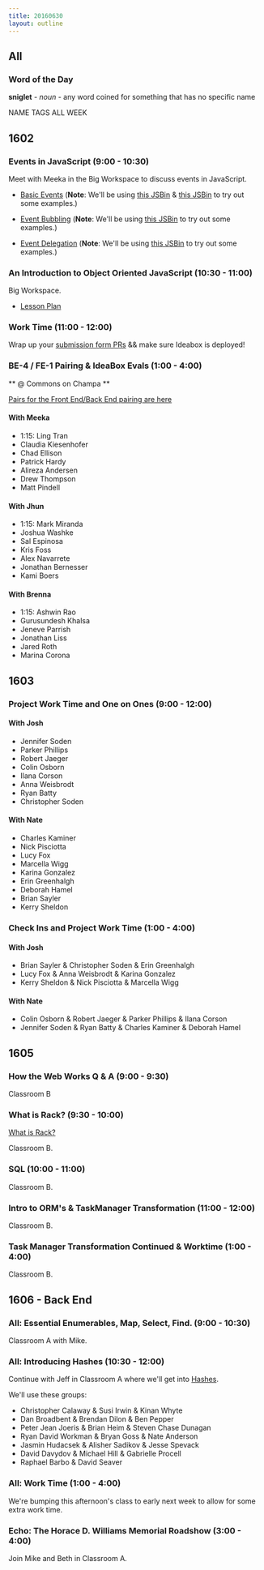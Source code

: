 ```yaml
---
title: 20160630
layout: outline
---
```


## All

### Word of the Day

**sniglet** - _noun_ - any word coined for something that has no specific name

NAME TAGS ALL WEEK


## 1602

### Events in JavaScript (9:00 - 10:30)

Meet with Meeka in the Big Workspace to discuss events in JavaScript.

- [Basic Events](https://github.com/mdn/advanced-js-fundamentals-ck/blob/gh-pages/tutorials/04-events/01-basic-events.md)
(**Note**: We'll be using [this JSBin](http://jsbin.com/luwimed/8/edit?html,js,console,output) & [this JSBin](http://jsbin.com/fevopir/edit?js,console,output) to try out some examples.)

- [Event Bubbling](https://github.com/mdn/advanced-js-fundamentals-ck/blob/gh-pages/tutorials/04-events/02-event-bubbling.md) (**Note**: We'll be using [this JSBin](http://jsbin.com/gosocez/1/edit?js,console,output) to try out some examples.)

- [Event Delegation](https://github.com/mdn/advanced-js-fundamentals-ck/blob/gh-pages/tutorials/04-events/05-event-delegation.md) (**Note**: We'll be using [this JSBin](http://jsbin.com/kidamohoja/1/edit?js,console,output) to try out some examples.)

### An Introduction to Object Oriented JavaScript (10:30 - 11:00)

Big Workspace.

- [Lesson Plan](https://github.com/mdn/advanced-js-fundamentals-ck/blob/gh-pages/tutorials/03-object-oriented-javascript/01-introduction-to-object-oriented-javascript.md)

### Work Time (11:00 - 12:00)

Wrap up your [submission form PRs](https://github.com/turingschool/ruby-submissions/blob/master/1602/module_4_assignments/ideabox2.0/README.md) && make sure Ideabox is deployed!

### BE-4 / FE-1 Pairing & IdeaBox Evals (1:00 - 4:00)

** @ Commons on Champa **

[Pairs for the Front End/Back End pairing are here](http://frontend.turing.io/today/2016-06-30.html)

#### With Meeka

* 1:15: Ling Tran
* Claudia Kiesenhofer
* Chad Ellison
* Patrick Hardy
* Alireza Andersen
* Drew Thompson
* Matt Pindell

#### With Jhun

* 1:15: Mark Miranda
* Joshua Washke
* Sal Espinosa
* Kris Foss
* Alex Navarrete
* Jonathan Bernesser
* Kami Boers

#### With Brenna

* 1:15: Ashwin Rao
* Gurusundesh Khalsa
* Jeneve Parrish
* Jonathan Liss
* Jared Roth
* Marina Corona

## 1603

### Project Work Time and One on Ones (9:00 - 12:00)

#### With Josh

* Jennifer Soden
* Parker Phillips
* Robert Jaeger
* Colin Osborn
* Ilana Corson
* Anna Weisbrodt
* Ryan Batty
* Christopher Soden

#### With Nate

* Charles Kaminer
* Nick Pisciotta
* Lucy Fox
* Marcella Wigg
* Karina Gonzalez
* Erin Greenhalgh
* Deborah Hamel
* Brian Sayler
* Kerry Sheldon

### Check Ins and Project Work Time (1:00 - 4:00)

#### With Josh

- Brian Sayler & Christopher Soden & Erin Greenhalgh
- Lucy Fox & Anna Weisbrodt & Karina Gonzalez
- Kerry Sheldon & Nick Pisciotta & Marcella Wigg

#### With Nate

- Colin Osborn & Robert Jaeger & Parker Phillips & Ilana Corson
- Jennifer Soden & Ryan Batty & Charles Kaminer & Deborah Hamel

## 1605

### How the Web Works Q & A (9:00 - 9:30)
Classroom B

### What is Rack? (9:30 - 10:00)

[What is Rack?](https://www.youtube.com/watch?v=HEXWRTEbj1I)

Classroom B.

### SQL (10:00 - 11:00)

Classroom B.

### Intro to ORM's & TaskManager Transformation (11:00 - 12:00)

Classroom B.

### Task Manager Transformation Continued & Worktime (1:00 - 4:00)

Classroom B.


## 1606 - Back End

### All: Essential Enumerables, Map, Select, Find. (9:00 - 10:30)

Classroom A with Mike.

### All: Introducing Hashes (10:30 - 12:00)

Continue with Jeff in Classroom A where we'll get into [Hashes](https://github.com/turingschool/lesson_plans/blob/master/ruby_01-object_oriented_programming_with_ruby/arrays.markdown).

We'll use these groups:

* Christopher Calaway & Susi Irwin & Kinan Whyte
* Dan Broadbent & Brendan Dilon & Ben Pepper
* Peter Jean Joeris & Brian Heim & Steven Chase Dunagan
* Ryan David Workman & Bryan Goss & Nate Anderson
* Jasmin Hudacsek & Alisher Sadikov & Jesse Spevack
* David Davydov & Michael Hill & Gabrielle Procell
* Raphael Barbo & David Seaver

### All: Work Time (1:00 - 4:00)

We're bumping this afternoon's class to early next week to allow for some extra work time.

### Echo: The Horace D. Williams Memorial Roadshow (3:00 - 4:00)

Join Mike and Beth in Classroom A.
